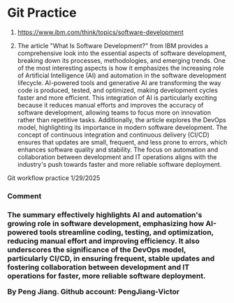# Git Practice
1. https://www.ibm.com/think/topics/software-development

2. The article "What Is Software Development?" from IBM provides a comprehensive look into the essential aspects of software development, breaking down its processes, methodologies, and emerging trends. One of the most interesting aspects is how it emphasizes the increasing role of Artificial Intelligence (AI) and automation in the software development lifecycle. AI-powered tools and generative AI are transforming the way code is produced, tested, and optimized, making development cycles faster and more efficient. This integration of AI is particularly exciting because it reduces manual efforts and improves the accuracy of software development, allowing teams to focus more on innovation rather than repetitive tasks. Additionally, the article explores the DevOps model, highlighting its importance in modern software development. The concept of continuous integration and continuous delivery (CI/CD) ensures that updates are small, frequent, and less prone to errors, which enhances software quality and stability. The focus on automation and collaboration between development and IT operations aligns with the industry's push towards faster and more reliable software deployment.


Git workflow practice 1/29/2025

<h3>Comment<h3>
The summary effectively highlights AI and automation's growing role in software development, emphasizing how AI-powered tools streamline coding, testing, and optimization, reducing manual effort and improving efficiency. It also underscores the significance of the DevOps model, particularly CI/CD, in ensuring frequent, stable updates and fostering collaboration between development and IT operations for faster, more reliable software deployment.

By Peng Jiang. Github account: PengJiang-Victor